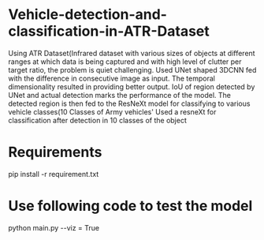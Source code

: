 # Vehicle-detection-and-classification-in-ATR-Dataset
Using ATR Dataset(Infrared dataset with various sizes of objects at different ranges at which data is being captured and with high level of clutter per target ratio, the problem is quiet challenging.  Used UNet shaped 3DCNN fed with the difference in consecutive image as input. The temporal dimensionality resulted in providing better output.  IoU of region detected by UNet and actual detection marks the performance of the model. The detected region is then fed to the ResNeXt model for classifying to various vehicle classes(10 Classes of Army vehicles'  Used a resneXt for classification after detection in 10 classes of the object

# Requirements
pip install -r requirement.txt

# Use following code to test the model

python main.py --viz = True

